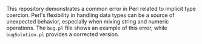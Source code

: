 This repository demonstrates a common error in Perl related to implicit type coercion. Perl's flexibility in handling data types can be a source of unexpected behavior, especially when mixing string and numeric operations. The `bug.pl` file shows an example of this error, while `bugSolution.pl` provides a corrected version.